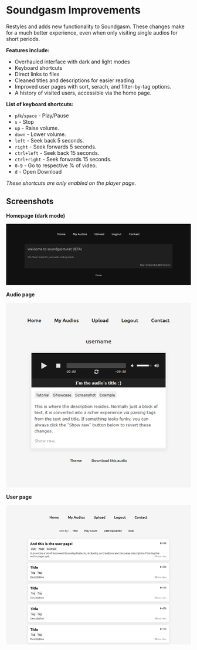 # Soundgasm Improvements

Restyles and adds new functionality to Soundgasm. These changes make for a much better experience, even when only visiting single audios for short periods.

**Features include:**
- Overhauled interface with dark and light modes
- Keyboard shortcuts
- Direct links to files
- Cleaned titles and descriptions for easier reading
- Improved user pages with sort, serach, and filter-by-tag options.
- A history of visited users, accessible via the home page.

**List of keyboard shortcuts:**
- `p`/`k`/`space` - Play/Pause
- `s` - Stop
- `up` - Raise volume.
- `down` - Lower volume.
- `left` - Seek back 5 seconds.
- `right` - Seek forwards 5 seconds.
- `ctrl+left` - Seek back 15 seconds.
- `ctrl+right` - Seek forwards 15 seconds.
- `0-9` - Go to respective % of video.
- `d` - Open Download

*These shortcuts are only enabled on the player page.*

## Screenshots

**Homepage (dark mode)**

![](/showcase/home.png)

**Audio page**

![](/showcase/audio.png)

**User page**

![](/showcase/user.png)
